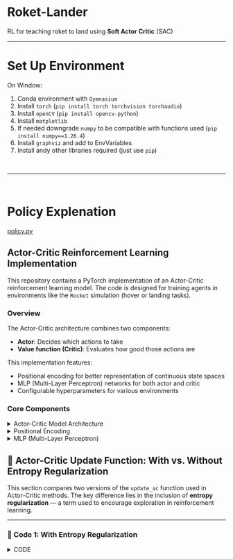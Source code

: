# Roket-Lander
RL for teaching roket to land using **Soft Actor Critic** (SAC)

----

# Set Up Environment

On Window:

1. Conda environment with `Gymnasium`
2. Install `torch` (`pip install torch torchvision torchaudio`)
3. Install `openCV` (`pip install opencv-python`)
4. Install `matplotlib`
5. If needed downgrade `numpy` to be compatible with functions used (`pip install numpy==1.26.4`)
6. Install `graphviz` and add to EnvVariables
7. Install andy other libraries required (just use `pip`)

<br>



---



<br>


# Policy Explenation

[policy.py](https://github.com/GRINGOLOCO7/Roket-Lander/blob/main/RLI_21_P00%20-%20Rocket%20landing%20(code%20for%20assignment)/policy.py)

## Actor-Critic Reinforcement Learning Implementation

This repository contains a PyTorch implementation of an Actor-Critic reinforcement learning model. The code is designed for training agents in environments like the `Rocket` simulation (hover or landing tasks).

### Overview

The Actor-Critic architecture combines two components:

- **Actor**: Decides which actions to take
- **Value function (Critic)**: Evaluates how good those actions are

This implementation features:

- Positional encoding for better representation of continuous state spaces
- MLP (Multi-Layer Perceptron) networks for both actor and critic
- Configurable hyperparameters for various environments

### Core Components

<details>
<summary>Actor-Critic Model Architecture</summary>

The `ActorCritic` class combines policy (actor) and value (critic) networks:

```python
class ActorCritic(nn.Module):
    def __init__(self, input_dim, output_dim, hidden_layers=2, hidden_size=128, L=7, learning_rate=5e-5):
        # input_dim: dimension of state space
        # output_dim: dimension of action space
        # L: positional encoding parameter

        self.actor = MLP(input_dim, output_dim)  # Decides actions
        self.critic = MLP(input_dim, 1)          # Estimates value
```

The actor outputs action probabilities, while the critic estimates the value of being in a particular state.

</details>

<details>
<summary>Positional Encoding</summary>

The `PositionalMapping` class implements a technique borrowed from NeRF (Neural Radiance Fields) that helps networks better represent high-frequency functions:

```python
class PositionalMapping(nn.Module):
    def __init__(self, input_dim, L=5, scale=1.0):
        # L: number of frequency bands

    def forward(self, x):
        # Maps input to higher dimension using sin/cos functions
        # at different frequencies
```

This encoding is particularly useful for continuous control tasks, as it helps the network learn more complex behaviors.

</details>
<details>
<summary>MLP (Multi-Layer Perceptron)</summary>

The `MLP` class builds neural networks with configurable depth and width:

```python
class MLP(nn.Module):
    def __init__(self, input_dim, output_dim, hidden_layers=2, hidden_size=128, L=7):
        # Apply positional mapping first
        self.mapping = PositionalMapping(input_dim, L)

        # Build network layers
        # ...
```

Each MLP includes:

- Positional encoding of inputs
- Configurable number of hidden layers
- LeakyReLU activation functions

![actor_critic](https://github.com/GRINGOLOCO7/Roket-Lander/blob/main/RLI_21_P00%20-%20Rocket%20landing%20(code%20for%20assignment)/actor_critic.png)

</details>


## 🔁 Actor-Critic Update Function: With vs. Without Entropy Regularization

This section compares two versions of the `update_ac` function used in Actor-Critic methods. The key difference lies in the inclusion of **entropy regularization** — a term used to encourage exploration in reinforcement learning.

---

### 📜 Code 1: With Entropy Regularization

<details>
<summary>CODE</summary>

```python
@staticmethod
def update_ac(network, rewards, log_probs, values, masks, Qval, probs_list, gamma=GAMMA):

    Qvals = calculate_returns(Qval.detach(), rewards, masks, gamma=gamma)
    Qvals = torch.tensor(Qvals, dtype=torch.float32).to(device).detach()

    log_probs = torch.stack(log_probs)
    values = torch.stack(values)
    advantage = Qvals - values

    # ✅ Entropy term computation
    entropies = []
    for probs in probs_list:
        entropy = -torch.sum(probs * torch.log(probs + 1e-9))
        entropies.append(entropy)
    entropy_term = torch.stack(entropies).mean()

    # ✅ Losses
    actor_loss = (-log_probs * advantage.detach()).mean()
    critic_loss = 0.5 * advantage.pow(2).mean()

    # ✅ Final loss includes entropy regularization
    ac_loss = actor_loss + critic_loss + 0.001 * entropy_term

    network.optimizer.zero_grad()
    ac_loss.backward()
    network.optimizer.step()
```
<details>


### 📜 Code 2: Without Entropy Regularization
<details>
<summary>CODE</summary>

```python
@staticmethod
def update_ac(network, rewards, log_probs, values, masks, Qval, gamma=GAMMA):

    Qvals = calculate_returns(Qval.detach(), rewards, masks, gamma=gamma)
    Qvals = torch.tensor(Qvals, dtype=torch.float32).to(device).detach()

    log_probs = torch.stack(log_probs)
    values = torch.stack(values)
    advantage = Qvals - values

    # ❌ No entropy term
    actor_loss = (-log_probs * advantage.detach()).mean()
    critic_loss = 0.5 * advantage.pow(2).mean()

    # ❌ No entropy regularization added to loss
    ac_loss = actor_loss + critic_loss

    network.optimizer.zero_grad()
    ac_loss.backward()
    network.optimizer.step()
```

<details>

## 🔍 Side-by-Side Comparison

| Feature                         | Code 1: With Entropy        | Code 2: Without Entropy    |
|--------------------------------|-----------------------------|----------------------------|
| **Entropy Regularization**     | ✅ Included                  | ❌ Not included             |
| **Input: `probs_list`**        | ✅ Required (full distribution at each step) | ❌ Not required             |
| **Encourages Exploration**     | ✅ Yes (via entropy bonus)   | ❌ No (pure exploitation)   |
| **Loss Function**              | `actor_loss + critic_loss + 0.001 * entropy_term` | `actor_loss + critic_loss` |
| **Policy Behavior**            | Stochastic, exploratory      | Deterministic, greedy      |
| **Best Use Case**              | Complex tasks, sparse rewards | Simpler tasks, stable policies |

---

### 🧠 Why Use Entropy Regularization?

Entropy helps keep the policy **uncertain** and **diverse** during learning, which can prevent:
- Overconfidence in suboptimal actions
- Early convergence to poor strategies
- Lack of exploration in high-dimensional or sparse-reward environments

**Higher entropy** → More exploration
**Lower entropy** → More exploitation

> The entropy bonus encourages the agent to keep trying different actions by rewarding randomness in the policy.

---

### 📌 Summary

- ✅ Use **Code 1** because our environment benefits from **exploration**, especially in complex or deceptive reward landscapes.
- 🚫 Use **Code 2** for environments where exploration is less critical or when your agent already performs well with a more deterministic approach.

